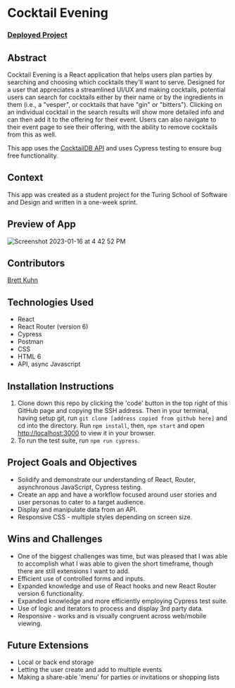 # Cocktail Evening

### [Deployed Project](https://cocktailevening.netlify.app/)

## Abstract

Cocktail Evening is a React application that helps users plan parties by searching and choosing which cocktails they'll want to serve. Designed for a user that appreciates a streamlined UI/UX and making cocktails, potential users can search for cocktails either by their name or by the ingredients in them (i.e., a "vesper", or cocktails that have "gin" or "bitters"). Clicking on an individual cocktail in the search results will show more detailed info and can then add it to the offering for their event. Users can also navigate to their event page to see their offering, with the ability to remove cocktails from this as well.

This app uses the [CocktailDB API](https://www.thecocktaildb.com/api.php) and uses Cypress testing to ensure bug free functionality.

## Context

This app was created as a student project for the Turing School of Software and Design and written in a one-week sprint.

## Preview of App
![Screenshot 2023-01-16 at 4 42 52 PM](https://user-images.githubusercontent.com/110054994/212781004-d6583ef3-75f0-4928-8e18-d8c0d72cb814.png)


## Contributors

[Brett Kuhn](https://github.com/bkuhn2)

## Technologies Used
- React 
- React Router (version 6)
- Cypress
- Postman
- CSS
- HTML 6
- API, async Javascript

## Installation Instructions
1. Clone down this repo by clicking the 'code' button in the top right of this GitHub page and copying the SSH address. Then in your terminal, having setup git, run `git clone [address copied from github here]` and cd into the directory. Run `npm install`, then, `npm start` and open [http://localhost:3000](http://localhost:3000) to view it in your browser.
2. To run the test suite, run `npm run cypress`.

## Project Goals and Objectives
- Solidify and demonstrate our understanding of React, Router, asynchronous JavaScript, Cypress testing.
- Create an app and have a workflow focused around user stories and user personas to cater to a target audience.
- Display and manipulate data from an API.
- Responsive CSS - multiple styles depending on screen size.

## Wins and Challenges
- One of the biggest challenges was time, but was pleased that I was able to accomplish what I was able to given the short timeframe, though there are still extensions I want to add.
- Efficient use of controlled forms and inputs.
- Expanded knowledge and use of React hooks and new React Router version 6 functionality.
- Expanded knowledge and more efficiently employing Cypress test suite.
- Use of logic and iterators to process and display 3rd party data.
- Responsive - works and is visually congruent across web/mobile viewing.


## Future Extensions
- Local or back end storage
- Letting the user create and add to multiple events
- Making a share-able 'menu' for parties or invitations or shopping lists
